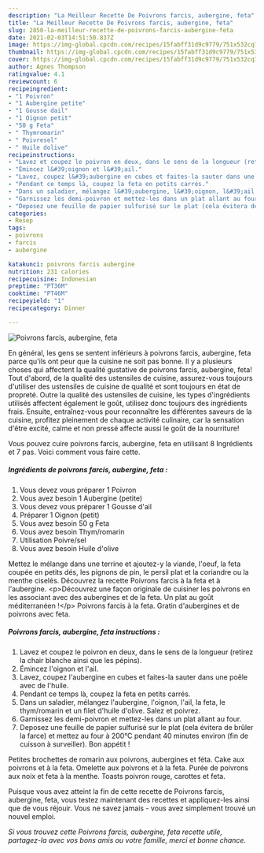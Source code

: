 ```yaml
---
description: "La Meilleur Recette De Poivrons farcis, aubergine, feta"
title: "La Meilleur Recette De Poivrons farcis, aubergine, feta"
slug: 2850-la-meilleur-recette-de-poivrons-farcis-aubergine-feta
date: 2021-02-03T14:51:50.837Z
image: https://img-global.cpcdn.com/recipes/15fabff31d9c9779/751x532cq70/poivrons-farcis-aubergine-feta-photo-principale-de-la-recette.jpg
thumbnail: https://img-global.cpcdn.com/recipes/15fabff31d9c9779/751x532cq70/poivrons-farcis-aubergine-feta-photo-principale-de-la-recette.jpg
cover: https://img-global.cpcdn.com/recipes/15fabff31d9c9779/751x532cq70/poivrons-farcis-aubergine-feta-photo-principale-de-la-recette.jpg
author: Agnes Thompson
ratingvalue: 4.1
reviewcount: 6
recipeingredient:
- "1 Poivron"
- "1 Aubergine petite"
- "1 Gousse dail"
- "1 Oignon petit"
- "50 g Feta"
- " Thymromarin"
- " Poivresel"
- " Huile dolive"
recipeinstructions:
- "Lavez et coupez le poivron en deux, dans le sens de la longueur (retirez la chair blanche ainsi que les pépins)."
- "Émincez l&#39;oignon et l&#39;ail."
- "Lavez, coupez l&#39;aubergine en cubes et faites-la sauter dans une poêle avec de l&#39;huile."
- "Pendant ce temps là, coupez la feta en petits carrés."
- "Dans un saladier, mélangez l&#39;aubergine, l&#39;oignon, l&#39;ail, la feta, le thym/romarin et un filet d&#39;huile d&#39;olive. Salez et poivrez."
- "Garnissez les demi-poivron et mettez-les dans un plat allant au four."
- "Deposez une feuille de papier sulfurisé sur le plat (cela évitera de brûler la farce) et mettez au four à 200°C pendant 40 minutes environ (fin de cuisson à surveiller). Bon appétit !"
categories:
- Resep
tags:
- poivrons
- farcis
- aubergine

katakunci: poivrons farcis aubergine 
nutrition: 231 calories
recipecuisine: Indonesian
preptime: "PT36M"
cooktime: "PT46M"
recipeyield: "1"
recipecategory: Dinner

---
```



![Poivrons farcis, aubergine, feta](https://img-global.cpcdn.com/recipes/15fabff31d9c9779/751x532cq70/poivrons-farcis-aubergine-feta-photo-principale-de-la-recette.jpg)

En général, les gens se sentent inférieurs à poivrons farcis, aubergine, feta parce qu'ils ont peur que la cuisine ne soit pas bonne. Il y a plusieurs choses qui affectent la qualité gustative de poivrons farcis, aubergine, feta! Tout d'abord, de la qualité des ustensiles de cuisine, assurez-vous toujours d'utiliser des ustensiles de cuisine de qualité et sont toujours en état de propreté. Outre la qualité des ustensiles de cuisine, les types d'ingrédients utilisés affectent également le goût, utilisez donc toujours des ingrédients frais. Ensuite, entraînez-vous pour reconnaître les différentes saveurs de la cuisine, profitez pleinement de chaque activité culinaire, car la sensation d'être excité, calme et non pressé affecte aussi le goût de la nourriture!

<!--inarticleads1-->

Vous pouvez cuire poivrons farcis, aubergine, feta en utilisant 8 Ingrédients et 7 pas. Voici comment vous faire cette.

##### Ingrédients de poivrons farcis, aubergine, feta :

1. Vous devez vous préparer 1 Poivron
1. Vous avez besoin 1 Aubergine (petite)
1. Vous devez vous préparer 1 Gousse d&#39;ail
1. Préparer 1 Oignon (petit)
1. Vous avez besoin 50 g Feta
1. Vous avez besoin  Thym/romarin
1. Utilisation  Poivre/sel
1. Vous avez besoin  Huile d&#39;olive


Mettez le mélange dans une terrine et ajoutez-y la viande, l&#39;oeuf, la feta coupée en petits dés, les pignons de pin, le persil plat et la coriandre ou la menthe ciselés. Découvrez la recette Poivrons farcis à la feta et à l&#39;aubergine. &lt;p&gt;Découvrez une façon originale de cuisiner les poivrons en les associant avec des aubergines et de la feta. Un plat au goût méditerranéen !&lt;/p&gt; Poivrons farcis à la feta. Gratin d&#39;aubergines et de poivrons avec feta. 

<!--inarticleads2-->

##### Poivrons farcis, aubergine, feta instructions :

1. Lavez et coupez le poivron en deux, dans le sens de la longueur (retirez la chair blanche ainsi que les pépins).
1. Émincez l&#39;oignon et l&#39;ail.
1. Lavez, coupez l&#39;aubergine en cubes et faites-la sauter dans une poêle avec de l&#39;huile.
1. Pendant ce temps là, coupez la feta en petits carrés.
1. Dans un saladier, mélangez l&#39;aubergine, l&#39;oignon, l&#39;ail, la feta, le thym/romarin et un filet d&#39;huile d&#39;olive. Salez et poivrez.
1. Garnissez les demi-poivron et mettez-les dans un plat allant au four.
1. Deposez une feuille de papier sulfurisé sur le plat (cela évitera de brûler la farce) et mettez au four à 200°C pendant 40 minutes environ (fin de cuisson à surveiller). Bon appétit !


Petites brochettes de romarin aux poivrons, aubergines et féta. Cake aux poivrons et à la feta. Omelette aux poivrons et à la feta. Purée de poivrons aux noix et feta à la menthe. Toasts poivron rouge, carottes et feta. 

<!--inarticleads1-->

<p>
Puisque vous avez atteint la fin de cette recette de Poivrons farcis, aubergine, feta, vous testez maintenant des recettes et appliquez-les ainsi que de vous réjouir. Vous ne savez jamais - vous avez simplement trouvé un nouvel emploi.
</p>

<p>
<i>Si vous trouvez cette Poivrons farcis, aubergine, feta recette utile, partagez-la avec vos bons amis ou votre famille, merci et bonne chance.</i>
</p>
